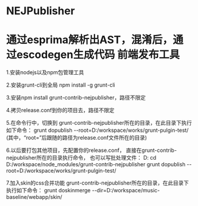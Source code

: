 NEJPublisher
============
通过esprima解析出AST，混淆后，通过escodegen生成代码
前端发布工具
============
1.安装nodejs以及npm包管理工具

2.安装grunt-cli到全局
npm install -g grunt-cli

3.安装npm install grunt-contrib-nejpublisher，路径不限定

4.拷贝release.conf到你的项目去，路径不限定

5.在命令行中，切换到
grunt-contrib-nejpublisher所在的目录，在此目录下执行如下命令：
grunt dopublish --root=D:/workspace/works/grunt-pulgin-test/
(其中，“root=”后跟随的路径为release.conf文件所在的目录)

6.以后要打包其他项目，先配置你的release.conf，
直接在grunt-contrib-nejpublisher所在的目录执行命令，
也可以写批处理文件：
D:
cd D:/workspace/node_modules/grunt-contrib-nejpublisher
grunt dopublish --root=D:/workspace/works/grunt-pulgin-test/

7.加入skin的css合并功能
grunt-contrib-nejpublisher所在的目录，在此目录下执行如下命令：
grunt doskinmerge --dir=D:/workspace/music-baseline/webapp/skin/